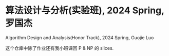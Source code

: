 # 算法设计与分析(实验班), 2024 Spring, 罗国杰

Algorithm Design and Analysis(Honor Track), 2024 Spring, Guojie Luo

这个仓库中除了作业还有我小班课回 P & NP 的 slices.